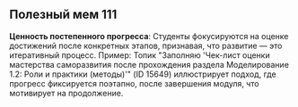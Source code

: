 ## Полезный мем 111

**Ценность постепенного прогресса**: Студенты фокусируются на оценке достижений после конкретных этапов, признавая, что развитие — это итеративный процесс. Пример: Топик "Заполняю 'Чек-лист оценки мастерства саморазвития после прохождения раздела Моделирование 1.2: Роли и практики (методы)'" (ID 15649) иллюстрирует подход, где прогресс фиксируется поэтапно, после завершения модуля, что мотивирует на продолжение.